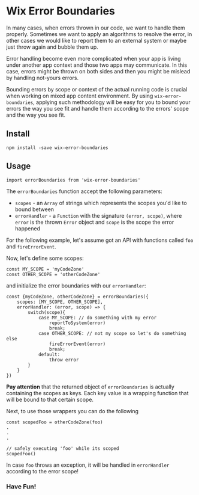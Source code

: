 # Wix Error Boundaries
In many cases, when errors thrown in our code, we want to handle them properly. Sometimes we want to apply an algorithms to resolve the error, in other cases we would like to report them to an external system or maybe just throw again and bubble them up.

Error handling become even more complicated when your app is living under another app context and those two apps may communicate. In this case, errors might be thrown on both sides and then you might be mislead by handling not-yours errors.

Bounding errors by scope or context of the actual running code is crucial when working on mixed app content environment. By using `wix-error-boundaries`, applying such methodology will be easy for you to bound your errors the way you see fit and handle them according to the errors' scope and the way you see fit.

## Install
```
npm install -save wix-error-boundaries
```
## Usage

```
import errorBoundaries from 'wix-error-boundaries'
```

The `errorBoundaries` function accept the following parameters:

* `scopes` - an `Array` of strings which represents the scopes you'd like to bound between
* `errorHandler` - a `Function` with the signature `(error, scope)`, where `error` is the thrown `Error` object and `scope` is the scope the error happened

For the following example, let's assume got an API with functions called `foo` and `fireErrorEvent`.

Now, let's define some scopes:
```
const MY_SCOPE = 'myCodeZone'
const OTHER_SCOPE = 'otherCodeZone'
```
and initialize the error boundaries with our `errorHandler`:
```
const {myCodeZone, otherCodeZone} = errorBoundaries({
	scopes: [MY_SCOPE, OTHER_SCOPE],
	errorHandler: (error, scope) => {
		switch(scope){
			case MY_SCOPE: // do something with my error
				reportToSystem(error)
				break;
			case OTHER_SCOPE: // not my scope so let's do something else
				fireErrorEvent(error)
				break;
			default:
				throw error
		}
	}
})
```
**Pay attention** that the returned object of `errorBoundaries` is actually containing the scopes as keys. Each key value is a wrapping function that will be bound to that certain scope.

Next, to use those wrappers you can do the following<br>

```
const scopedFoo = otherCodeZone(foo)
.
.
.

// safely executing 'foo' while its scoped
scopedFoo()
```
In case `foo` throws an exception, it will be handled in `errorHandler` according to the error scope!


### Have Fun!
